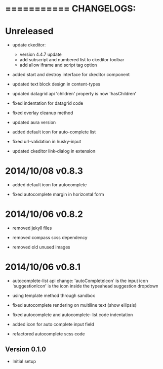 ===========
CHANGELOGS:
===========

Unreleased
==========

 - update ckeditor:
   - version 4.4.7 update
   - add subscript and numbered list to ckeditor toolbar
   - add allow iframe and script tag option

 - added start and destroy interface for ckeditor component

 - updated text block design in content-types

 - updated datagrid api
   'children' property is now 'hasChildren'

 - fixed indentation for datagrid code

 - fixed overlay cleanup method

 - updated aura version

 - added default icon for auto-complete list

 - fixed url-validation in husky-input

 - updated ckeditor link-dialog in extension

2014/10/08 v0.8.3
=================

 - added default icon for autocomplete

 - fixed autocomplete margin in horizontal form

2014/10/06 v0.8.2
=================

 - removed jekyll files

 - removed compass scss dependency

 - removed old unused images

2014/10/06 v0.8.1
=================

 - autocomplete-list api change:
   'autoCompleteIcon' is the input icon
   'suggestionIcon' is the icon inside the typeahead suggestion dropdown

 - using template method through sandbox

 - fixed autocomplete rendering on multiline text (show ellipsis)

 - fixed autocomplete and autocomplete-list code indentation

 - added icon for auto complete input field

 - refactored autocomplete scss code


Version 0.1.0
-------------
- Initial setup
